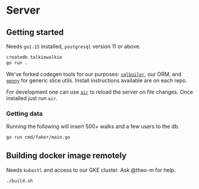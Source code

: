 # Server

## Getting started

Needs `go1.15` installed, `postgresql` version 11 or above.

```bash
createdb talkiewalkie
go run .
```

We've forked codegen tools for our purposes: [`sqlboiler`](https://github.com/theo-m/sqlboiler), our ORM,
and [`genny`](https://github.com/theo-m/genny) for generic slice utils. Install instructions available are on each repo.

For development one can use [`air`](https://github.com/cosmtrek/air) to reload the server on file changes. Once
installed just run `air`.

### Getting data

Running the following will insert 500+ walks and a few users to the db.

```bash
go run cmd/faker/main.go
```

## Building docker image remotely

Needs `kubectl` and access to our GKE cluster. Ask @theo-m for help.

```bash
./build.sh
```
